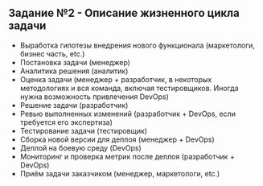## Задание №2 - Описание жизненного цикла задачи

* Выработка гипотезы внедрения нового функционала (маркетологи, бизнес часть, etc.)
* Постановка задачи (менеджер)
* Аналитика решения (аналитик)
* Оценка задачи (менеджер + разработчик, в некоторых методологиях и вся команда, включая тестировщиков. Иногда нужна возможность привлечения DevOps)
* Решение задачи (разработчик)
* Ревью выполненных изменений (разработчик + DevOps, если требуется его экспертиза)
* Тестирование задачи (тестировщик)
* Сборка новой версии для деплоя (менеджер + DevOps)
* Деплой на боевую среду (DevOps)
* Мониторинг и проверка метрик после деплоя (разработчик + DevOps)
* Приём задачи заказчиком (менеджер, маркетологи, etc.)
